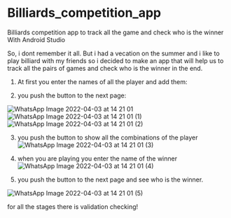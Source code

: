 # Billiards_competition_app
Billiards competition app to track all the game and check who is the winner With Android Studio

So, i dont remember it all.
But i had a vecation on the summer and i like to play billiard with my friends so i decided to make an app that will help us to track
all the pairs of games and check who is the winner in the end.

1. At first you enter the names of all the player and add them:

2. you push the button to the next page:

![WhatsApp Image 2022-04-03 at 14 21 01](https://user-images.githubusercontent.com/101524820/161425410-ff929194-ad16-415c-9971-08c40c92af7a.jpeg)
![WhatsApp Image 2022-04-03 at 14 21 01 (1)](https://user-images.githubusercontent.com/101524820/161425429-c12baa06-f73e-45be-9b99-dc2a1b025702.jpeg)
![WhatsApp Image 2022-04-03 at 14 21 01 (2)](https://user-images.githubusercontent.com/101524820/161425430-e3469021-4956-49da-88b3-9c8dfce653ca.jpeg)

3. you push the button to show all the combinations of the player
![WhatsApp Image 2022-04-03 at 14 21 01 (3)](https://user-images.githubusercontent.com/101524820/161425439-b293625d-8666-430b-8185-89ecfbf2e117.jpeg)

6. when you are playing you enter the name of the winner 
![WhatsApp Image 2022-04-03 at 14 21 01 (4)](https://user-images.githubusercontent.com/101524820/161425457-ca3556c4-5d1e-4dfb-b6eb-101a05c34ee8.jpeg)

7. you push the button to the next page and see who is the winner.

![WhatsApp Image 2022-04-03 at 14 21 01 (5)](https://user-images.githubusercontent.com/101524820/161425462-010726d7-11d4-4c6f-bcbb-40601730b542.jpeg)



for all the stages there is validation checking!
